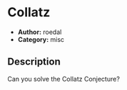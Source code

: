 # Collatz

- **Author:** roedal
- **Category:** misc

## Description

Can you solve the Collatz Conjecture?